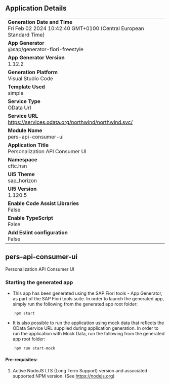 ## Application Details
|               |
| ------------- |
|**Generation Date and Time**<br>Fri Feb 02 2024 10:42:40 GMT+0100 (Central European Standard Time)|
|**App Generator**<br>@sap/generator-fiori-freestyle|
|**App Generator Version**<br>1.12.2|
|**Generation Platform**<br>Visual Studio Code|
|**Template Used**<br>simple|
|**Service Type**<br>OData Url|
|**Service URL**<br>https://services.odata.org/northwind/northwind.svc/
|**Module Name**<br>pers-api-consumer-ui|
|**Application Title**<br>Personalization API Consumer UI|
|**Namespace**<br>cftc.hsn|
|**UI5 Theme**<br>sap_horizon|
|**UI5 Version**<br>1.120.5|
|**Enable Code Assist Libraries**<br>False|
|**Enable TypeScript**<br>False|
|**Add Eslint configuration**<br>False|

## pers-api-consumer-ui

Personalization API Consumer UI

### Starting the generated app

-   This app has been generated using the SAP Fiori tools - App Generator, as part of the SAP Fiori tools suite.  In order to launch the generated app, simply run the following from the generated app root folder:

```
    npm start
```

- It is also possible to run the application using mock data that reflects the OData Service URL supplied during application generation.  In order to run the application with Mock Data, run the following from the generated app root folder:

```
    npm run start-mock
```

#### Pre-requisites:

1. Active NodeJS LTS (Long Term Support) version and associated supported NPM version.  (See https://nodejs.org)


